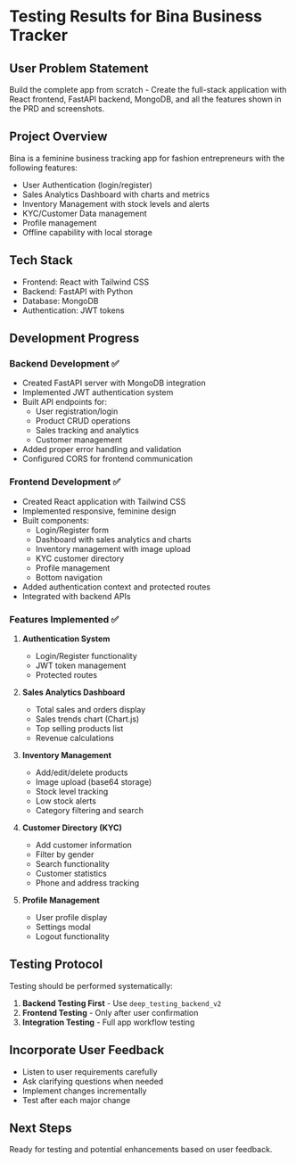 # Testing Results for Bina Business Tracker

## User Problem Statement
Build the complete app from scratch - Create the full-stack application with React frontend, FastAPI backend, MongoDB, and all the features shown in the PRD and screenshots.

## Project Overview
Bina is a feminine business tracking app for fashion entrepreneurs with the following features:
- User Authentication (login/register)
- Sales Analytics Dashboard with charts and metrics  
- Inventory Management with stock levels and alerts
- KYC/Customer Data management
- Profile management
- Offline capability with local storage

## Tech Stack
- Frontend: React with Tailwind CSS
- Backend: FastAPI with Python
- Database: MongoDB
- Authentication: JWT tokens

## Development Progress

### Backend Development ✅
- Created FastAPI server with MongoDB integration
- Implemented JWT authentication system
- Built API endpoints for:
  - User registration/login
  - Product CRUD operations
  - Sales tracking and analytics
  - Customer management
- Added proper error handling and validation
- Configured CORS for frontend communication

### Frontend Development ✅
- Created React application with Tailwind CSS
- Implemented responsive, feminine design
- Built components:
  - Login/Register form
  - Dashboard with sales analytics and charts
  - Inventory management with image upload
  - KYC customer directory
  - Profile management
  - Bottom navigation
- Added authentication context and protected routes
- Integrated with backend APIs

### Features Implemented ✅
1. **Authentication System**
   - Login/Register functionality
   - JWT token management
   - Protected routes

2. **Sales Analytics Dashboard**
   - Total sales and orders display
   - Sales trends chart (Chart.js)
   - Top selling products list
   - Revenue calculations

3. **Inventory Management**
   - Add/edit/delete products
   - Image upload (base64 storage)
   - Stock level tracking
   - Low stock alerts
   - Category filtering and search

4. **Customer Directory (KYC)**
   - Add customer information
   - Filter by gender
   - Search functionality
   - Customer statistics
   - Phone and address tracking

5. **Profile Management**
   - User profile display
   - Settings modal
   - Logout functionality

## Testing Protocol
Testing should be performed systematically:

1. **Backend Testing First** - Use `deep_testing_backend_v2`
2. **Frontend Testing** - Only after user confirmation
3. **Integration Testing** - Full app workflow testing

## Incorporate User Feedback
- Listen to user requirements carefully
- Ask clarifying questions when needed
- Implement changes incrementally
- Test after each major change

## Next Steps
Ready for testing and potential enhancements based on user feedback.